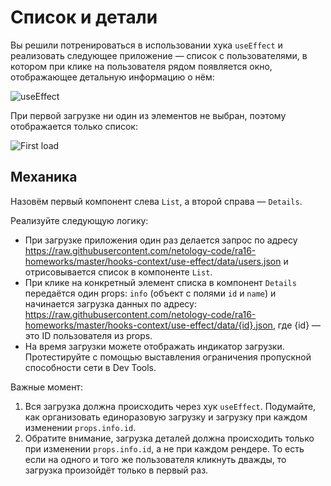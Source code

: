 Список и детали
===

Вы решили потренироваться в использовании хука `useEffect` и реализовать следующее приложение — список с пользователями, в котором при клике на пользователя рядом появляется окно, отображающее детальную информацию о нём:

![useEffect](./assets/use-effect.png)

При первой загрузке ни один из элементов не выбран, поэтому отображается только список:

![First load](./assets/first-load.png)

## Механика

Назовём первый компонент слева `List`, а второй справа — `Details`.

Реализуйте следующую логику:
* При загрузке приложения один раз делается запрос по адресу https://raw.githubusercontent.com/netology-code/ra16-homeworks/master/hooks-context/use-effect/data/users.json и отрисовывается список в компоненте `List`.
* При клике на конкретный элемент списка в компонент `Details` передаётся один props: `info` (объект с полями `id` и `name`) и начинается загрузка данных по адресу: https://raw.githubusercontent.com/netology-code/ra16-homeworks/master/hooks-context/use-effect/data/{id}.json, где {id} — это ID пользователя из props.
* На время загрузки можете отображать индикатор загрузки. Протестируйте с помощью выставления ограничения пропускной способности сети в Dev Tools.

Важные момент:
1. Вся загрузка должна происходить через хук `useEffect`. Подумайте, как организовать единоразовую загрузку и загрузку при каждом изменении `props.info.id`.
1. Обратите внимание, загрузка деталей должна происходить только при изменении `props.info.id`, а не при каждом рендере. То есть если на одного и того же пользователя кликнуть дважды, то загрузка произойдёт только в первый раз.
